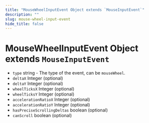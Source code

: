 ```yaml
---
title: "MouseWheelInputEvent Object extends `MouseInputEvent`"
description: ""
slug: mouse-wheel-input-event
hide_title: false
---
```


# MouseWheelInputEvent Object extends `MouseInputEvent`

* `type` string - The type of the event, can be `mouseWheel`.
* `deltaX` Integer (optional)
* `deltaY` Integer (optional)
* `wheelTicksX` Integer (optional)
* `wheelTicksY` Integer (optional)
* `accelerationRatioX` Integer (optional)
* `accelerationRatioY` Integer (optional)
* `hasPreciseScrollingDeltas` boolean (optional)
* `canScroll` boolean (optional)
